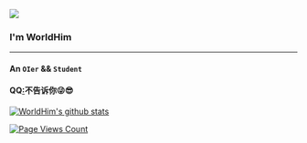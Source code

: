 ![](https://api.xecades.xyz/api?codeforces=WorldHim&github=WorldHim&email=worldhim%40outlook.com&img=1&bilibili=WorldHim|565437509&luogu=WorldHim|165609)
### I'm WorldHim
--------
#### An `OIer` && `Student`
#### QQ[:](https://base64.us/#d=aHR0cHM6Ly9iYXNlNjQudXMvI2Q9TXpJeU5ESTRPRGczTWc9PQ==)不告诉你😜😎
[![WorldHim's github stats](https://gayhub-readme-stats.vercel.app/api?username=WorldHim)](https://github.com/WorldHim)

[![Page Views Count](https://badges.toozhao.com/badges/01GF5PT6V9X8C5NXK7PWNF2QH3/green.svg)](https://badges.toozhao.com/stats/01GF5PT6V9X8C5NXK7PWNF2QH3 "主页访问次数")

<!--
**WorldHim/worldhim** is a ✨ _special_ ✨ repository because its `README.md` (this file) appears on your GitHub profile.

Here are some ideas to get you started:

- 🔭 I’m currently working on ...
- 🌱 I’m currently learning ...
- 👯 I’m looking to collaborate on ...
- 🤔 I’m looking for help with ...
- 💬 Ask me about ...
- 📫 How to reach me: ...
- 😄 Pronouns: ...
- ⚡ Fun fact: ...
-->
